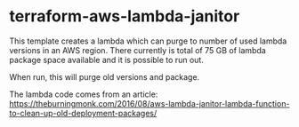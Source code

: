 # terraform-aws-lambda-janitor

This template creates a lambda which can purge to number of used lambda versions in an AWS region.
There currently is total of 75 GB of lambda package space available and it is possible to run out.

When run, this will purge old versions and package.

The lambda code comes from an article:
<https://theburningmonk.com/2016/08/aws-lambda-janitor-lambda-function-to-clean-up-old-deployment-packages/>

